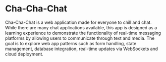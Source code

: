# Cha-Cha-Chat

Cha-Cha-Chat is a web application made for everyone to chill and chat. While there are many chat applications available, this app is designed as a learning experience to demonstrate the functionality of real-time messaging platforms by allowing users to communicate through text and media. The goal is to explore web app patterns such as form handling, state management, database integration, real-time updates via WebSockets and cloud deployment.
